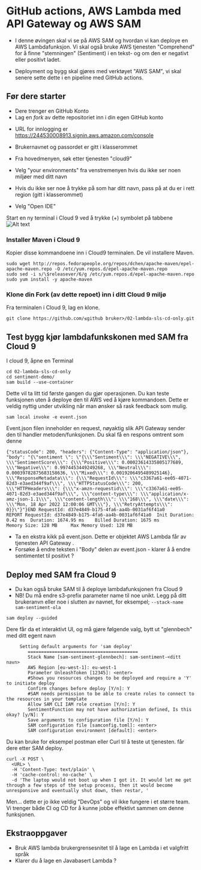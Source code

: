 # GitHub actions, AWS Lambda med API Gateway og AWS SAM

* I denne øvingen skal vi se på AWS SAM og hvordan vi kan deploye en AWS Lambdafunksjon.
  Vi skal også bruke AWS tjenesten "Comprehend" for å finne "stemningen" (Sentiment) i en tekst- og om den er negativt eller positivt
  ladet.

* Deployment og bygg skal gjøres med verktøyet "AWS SAM", vi skal senere sette dette i en pipeline med GitHub actions.

## Før dere starter

- Dere trenger en GitHub Konto
- Lag en _fork_ av dette repositoriet inn i din egen GitHub konto
* URL for innlogging er https://244530008913.signin.aws.amazon.com/console
* Brukernavnet og passordet er gitt i klasserommet
* Fra hovedmenyen, søk etter tjenesten "cloud9"

* Velg "your environments" fra venstremenyen hvis du ikke ser noen miljøer med ditt navn
* Hvis du ikke ser noe å trykke på som har ditt navn, pass på at du er i rett region (gitt i klasserommet)
* Velg "Open IDE"


Start en ny terminal i Cloud 9 ved å trykke (+) symbolet på tabbene
![Alt text](img/newtab.png  "a title")

### Installer Maven i Cloud 9

Kopier disse kommandoene inn i Cloud9 terminalen. De vil installere Maven.
```shell
sudo wget http://repos.fedorapeople.org/repos/dchen/apache-maven/epel-apache-maven.repo -O /etc/yum.repos.d/epel-apache-maven.repo
sudo sed -i s/\$releasever/6/g /etc/yum.repos.d/epel-apache-maven.repo
sudo yum install -y apache-maven
```

### Klone din Fork (av dette repoet) inn i ditt Cloud 9 miljø

Fra terminalen i Cloud 9, lag en klone.

```shell
git clone https://github.com/≤github bruker>/02-lambda-sls-cd-only.git
```

## Test bygg kjør lambdafunkskonen med SAM fra Cloud 9

I cloud 9, åpne en Terminal

```shell
cd 02-lambda-sls-cd-only
cd sentiment-demo/
sam build --use-container
```

Dette vil ta litt tid første gangen du gjør operasjonen. Du kan teste funksjonen uten å deploye den til AWS
ved å kjøre kommandoen. Dette er veldig nyttig under utvikling når man ønsker så rask feedback som mulig.

```shell
sam local invoke -e event.json 
```

Event.json filen inneholder en request, nøyaktig slik API Gateway sender den til handler metoden/funksjonen.
Du skal få en respons omtrent som denne

```
{"statusCode": 200, "headers": {"Content-Type": "application/json"}, "body": "{\"sentiment \": \"{\\\"Sentiment\\\": \\\"NEGATIVE\\\", \\\"SentimentScore\\\": {\\\"Positive\\\": 0.00023614335805177689, \\\"Negative\\\": 0.9974453449249268, \\\"Neutral\\\": 0.00039782875683158636, \\\"Mixed\\\": 0.0019206495489925146}, \\\"ResponseMetadata\\\": {\\\"RequestId\\\": \\\"c3367a61-ee05-4071-82d3-e3aed344f9af\\\", \\\"HTTPStatusCode\\\": 200, \\\"HTTPHeaders\\\": {\\\"x-amzn-requestid\\\": \\\"c3367a61-ee05-4071-82d3-e3aed344f9af\\\", \\\"content-type\\\": \\\"application/x-amz-json-1.1\\\", \\\"content-length\\\": \\\"168\\\", \\\"date\\\": \\\"Mon, 18 Apr 2022 12:00:06 GMT\\\"}, \\\"RetryAttempts\\\": 0}}\"}"}END RequestId: d37e4849-b175-4fa6-aa4b-0031af6f41a0
REPORT RequestId: d37e4849-b175-4fa6-aa4b-0031af6f41a0  Init Duration: 0.42 ms  Duration: 1674.95 ms    Billed Duration: 1675 ms        Memory Size: 128 MB     Max Memory Used: 128 MB
```

* Ta en ekstra kikk på event.json. Dette er objektet AWS Lambda får av tjenesten API Gateway .
* Forsøke å endre teksten i "Body" delen av event.json - klarer å å endre sentimentet til positivt ?

## Deploy med SAM fra Cloud 9

* Du kan også bruke SAM til å deploye lambdafunksjonen fra Cloud 9
* NB! Du må endre s3-prefix parameter name til noe unikt. Legg på ditt brukeranvn eller noe i slutten av navnet, for eksempel; ```--stack-name sam-sentiment-ola```

```shell
sam deploy --guided 
```

Dere får da et interaktivt UI, og må gjøre følgende valg, bytt ut "glennbech" med ditt egent navn

```text
     Setting default arguments for 'sam deploy'
        =========================================
        Stack Name [sam-sentiment-glennbech]: sam-sentiment-<ditt navn> 
        AWS Region [eu-west-1]: eu-west-1
        Parameter UnleashToken [12345]: <enter>
        #Shows you resources changes to be deployed and require a 'Y' to initiate deploy
        Confirm changes before deploy [Y/n]: Y
        #SAM needs permission to be able to create roles to connect to the resources in your template
        Allow SAM CLI IAM role creation [Y/n]: Y
        SentimentFunction may not have authorization defined, Is this okay? [y/N]: Y
        Save arguments to configuration file [Y/n]: Y
        SAM configuration file [samconfig.toml]: <enter>
        SAM configuration environment [default]: <enter> 
```

Du kan bruke for eksempel postman eller Curl til å teste ut tjenesten. <URL> får dere etter SAM deploy.

```shell
curl -X POST \
  <URL> \
  -H 'Content-Type: text/plain' \
  -H 'cache-control: no-cache' \
  -d 'The laptop would not boot up when I got it. It would let me get through a few steps of the setup process, then it would become unresponsive and eventually shut down, then restar, '
```

Men... dette er jo ikke veldig "DevOps" og vil ikke fungere i et større team. Vi trenger både CI og CD for å kunne jobbe
effektivt sammen om denne funksjonen.

## Ekstraoppgaver

* Bruk AWS lambda brukergrensesnitet til å lage en Lambda i et valgfritt språk
* Klarer du å lage en Javabasert Lambda ? 

